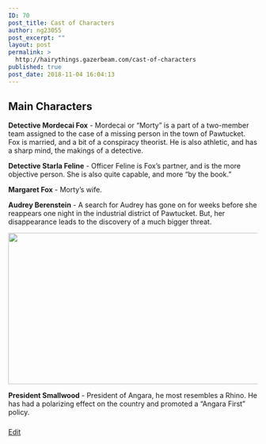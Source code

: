 ```yaml
---
ID: 70
post_title: Cast of Characters
author: ng23055
post_excerpt: ""
layout: post
permalink: >
  http://hairythings.gazerbeam.com/cast-of-characters
published: true
post_date: 2018-11-04 16:04:13
---
```

<h2>Main Characters</h2>
<b>Detective Mordecai Fox</b> - Mordecai or “Morty” is a part of a two-member team assigned to the case of a missing person in the town of Pawtucket. Fox is married, and a bit of a conspiracy theorist. He is also athletic, and has a sharp mind, the makings of a detective.

<b>Detective Starla Feline</b> - Officer Feline is Fox’s partner, and is the more objective person. She is also quite capable, and more “by the book.”

<b>Margaret Fox</b> - Morty’s wife.

<b>Audrey Berenstein</b> - A search for Audrey has gone on for weeks before she reappears one night in the industrial district of Pawtucket. But, her disappearance leads to the discovery of a much bigger threat.

<img title="" src="http://hairythings.gazerbeam.com/wp-content/uploads/2018/11/null.png" alt="" width="624" height="306" />

<b>President Smallwood</b> - President of Angara, he most resembles a Rhino. He has had a polarizing effect on the country and promoted a “Angara First” policy.

###

<a href="https://docs.google.com/document/d/1fw1NNv8rmCJolVPwxofW_9GvMD10w2KAFFUwF2WLJXg/edit?usp=sharing">Edit</a>